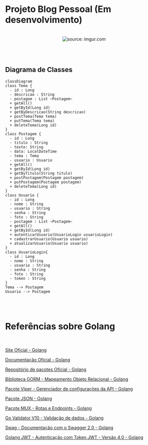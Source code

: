 # Projeto Blog Pessoal (Em desenvolvimento)

<br />

<div align="center">
    <img src="https://i.imgur.com/YC6Av6e.png" title="source: imgur.com" /> 
</div>

<br /><br />

## Diagrama de Classes

```mermaid
classDiagram
class Tema {
  - id : Long
  - descricao : String
  - postagem : List ~Postagem~
  + getAll()
  + getById(Long id)
  + getByDescricao(String descricao)
  + postTema(Tema tema)
  + putTema(Tema tema)
  + deleteTema(Long id)
}
class Postagem {
  - id : Long
  - titulo : String
  - texto: String
  - data: LocalDateTime
  - tema : Tema
  - usuario : Usuario
  + getAll()
  + getById(Long id)
  + getByTitulo(String titulo)
  + postPostagem(Postagem postagem)
  + putPostagem(Postagem postagem)
  + deleteTema(Long id)
}
class Usuario {
  - id : Long
  - nome : String
  - usuario : String
  - senha : String
  - foto : String
  - postagem : List ~Postagem~
  + getAll()
  + getById(Long id)
  + autenticarUsuario(UsuarioLogin usuarioLogin)
  + cadastrarUsuario(Usuario usuario)
  + atualizarUsuario(Usuario usuario)
}
class UsuarioLogin{
  - id : Long
  - nome : String
  - usuario : String
  - senha : String
  - foto : String
  - token : String
}
Tema --> Postagem
Usuario --> Postagem
```

<br /><br />

# Referências sobre Golang

<br />

<a href="https://go.dev/" target="_blank">Site Oficial - Golang</a>

<a href="https://go.dev/doc/" target="_blank">Documentação Oficial - Golang</a>

<a href="https://pkg.go.dev/" target="_blank">Repositório de pacotes Oficial - Golang</a>

<a href="https://gorm.io/" target="_blank">Biblioteca GORM - Mapeamento Objeto Relacional - Golang</a>

<a href="https://github.com/spf13/viper" target="_blank">Pacote Viper - Gerenciador de configurações da API - Golang</a>

<a href="https://pkg.go.dev/encoding/json" target="_blank">Pacote JSON - Golang</a>

<a href="https://github.com/gorilla/mux" target="_blank">Pacote MUX - Rotas e Endpoints - Golang</a>

<a href="https://github.com/go-playground/validator" target="_blank">Go Validator V10 - Validação de dados - Golang</a>

<a href="https://github.com/swaggo/swag" target="_blank">Swag - Documentação com o Swagger 2.0 - Golang</a>

<a href="https://github.com/golang-jwt/jwt-docs" target="_blank">Golang JWT - Autenticação com Token JWT - Versão 4.0 - Golang</a>
